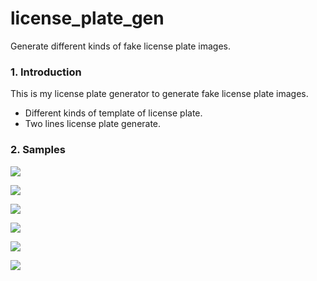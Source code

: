 # license_plate_gen
Generate different kinds of fake license plate images.

### 1. Introduction

This is my license plate generator to generate fake license plate images. 

- Different kinds of template of license plate.
- Two lines license plate generate.

### 2. Samples

![](https://github.com/shuxin-qin/license_plate_gen/samples/A01_LHMV753_0_0.jpg)

![](https://github.com/shuxin-qin/license_plate_gen/samples/A01_LRVYGB_0_1.jpg)

![](https://github.com/shuxin-qin/license_plate_gen/samples/A03_KF15GA_0_0.jpg)

![](https://github.com/shuxin-qin/license_plate_gen/samples/A02_DW6EHBX_0_0.jpg)

![](https://github.com/shuxin-qin/license_plate_gen/samples/S35_A7Z3YY_0_0.jpg)

![](https://github.com/shuxin-qin/license_plate_gen/samples/A02_ARD7SV_0_0.jpg)

